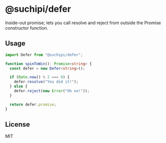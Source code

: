 # @suchipi/defer

Inside-out promise; lets you call resolve and reject from outside the Promise constructor function.

## Usage

```ts
import Defer from "@suchipi/defer";

function spinToWin(): Promise<string> {
  const defer = new Defer<string>();

  if (Date.now() % 2 === 0) {
    defer.resolve("You did it!");
  } else {
    defer.reject(new Error("Oh no!"));
  }

  return defer.promise;
}
```

## License

MIT
